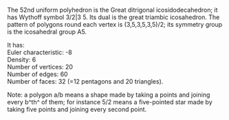 The 52nd uniform polyhedron is the Great ditrigonal icosidodecahedron;
it has Wythoff symbol 3/2|3 5. Its dual is the great triambic
icosahedron. The pattern of polygons round each vertex is
(3,5,3,5,3,5)/2; its symmetry group is the icosahedral group A5.

It has:\
 Euler characteristic: -8\
 Density: 6\
 Number of vertices: 20\
 Number of edges: 60\
 Number of faces: 32 (=12 pentagons and 20 triangles).

Note: a polygon a/b means a shape made by taking a points and joining
every b^th^ of them; for instance 5/2 means a five-pointed star made by
taking five points and joining every second point.
